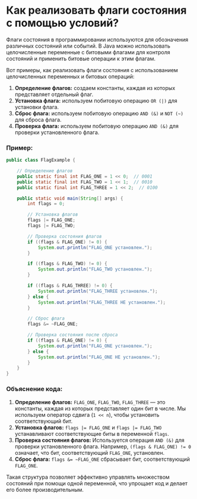 # Как реализовать флаги состояния с помощью условий?

Флаги состояния в программировании используются для обозначения различных состояний или событий. В Java можно использовать целочисленные переменные с битовыми флагами для контроля состояний и применить битовые операции к этим флагам.

Вот примеры, как реализовать флаги состояния с использованием целочисленных переменных и битовых операций:

1. **Определение флагов:** создаем константы, каждая из которых представляет отдельный флаг.
2. **Установка флага:** используем побитовую операцию `OR (|)` для установки флага.
3. **Сброс флага:** используем побитовую операцию `AND (&)` и `NOT (~)` для сброса флага.
4. **Проверка флага:** используем побитовую операцию `AND (&)` для проверки установленного флага.

### Пример:

```java
public class FlagExample {

    // Определение флагов
    public static final int FLAG_ONE = 1 << 0;  // 0001
    public static final int FLAG_TWO = 1 << 1;  // 0010
    public static final int FLAG_THREE = 1 << 2;  // 0100

    public static void main(String[] args) {
        int flags = 0;

        // Установка флагов
        flags |= FLAG_ONE;
        flags |= FLAG_TWO;

        // Проверка состояния флагов
        if ((flags & FLAG_ONE) != 0) {
            System.out.println("FLAG_ONE установлен.");
        }

        if ((flags & FLAG_TWO) != 0) {
            System.out.println("FLAG_TWO установлен.");
        }

        if ((flags & FLAG_THREE) != 0) {
            System.out.println("FLAG_THREE установлен.");
        } else {
            System.out.println("FLAG_THREE НЕ установлен.");
        }

        // Сброс флага
        flags &= ~FLAG_ONE;

        // Проверка состояния после сброса
        if ((flags & FLAG_ONE) != 0) {
            System.out.println("FLAG_ONE установлен.");
        } else {
            System.out.println("FLAG_ONE НЕ установлен.");
        }
    }
}
```

### Объяснение кода:

1. **Определение флагов:** `FLAG_ONE`, `FLAG_TWO`, `FLAG_THREE` — это константы, каждая из которых представляет один бит в числе. Мы используем оператор сдвига (`1 << n`), чтобы установить соответствующий бит.
2. **Установка флагов:** `flags |= FLAG_ONE` и `flags |= FLAG_TWO` устанавливают соответствующие биты в переменной `flags`.
3. **Проверка состояния флагов:** Используется операция `AND (&)` для проверки установленного флага. Например, `(flags & FLAG_ONE) != 0` означает, что бит, соответствующий `FLAG_ONE`, установлен.
4. **Сброс флага:** `flags &= ~FLAG_ONE` сбрасывает бит, соответствующий `FLAG_ONE`.

Такая структура позволяет эффективно управлять множеством состояний при помощи одной переменной, что упрощает код и делает его более производительным.